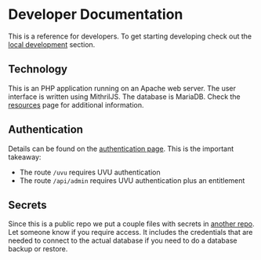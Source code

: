 # Developer Documentation

This is a reference for developers. To get starting developing check out the [local development](local.md) section.

## Technology

This is an PHP application running on an Apache web server. The user interface is written using MithrilJS. The database is MariaDB. Check the [resources](resources.md) page for additional information.

## Authentication

Details can be found on the [authentication page](authentication.md). This is the important takeaway:
* The route `/uvu` requires UVU authentication
* The route `/api/admin` requires UVU authentication plus an entitlement

## Secrets

Since this is a public repo we put a couple files with secrets in [another repo](https://github.com/mvndaai/crfs-secrets/). Let someone know if you require access. It includes the credentials that are needed to connect to the actual database if you need to do a database backup or restore.
